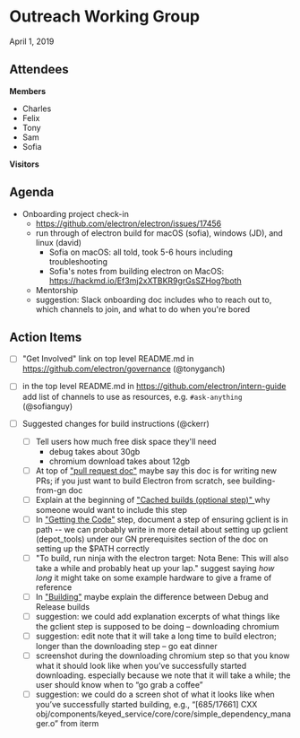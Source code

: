 # Outreach Working Group
April 1, 2019

## Attendees
**Members**
- Charles
- Felix
- Tony
- Sam
- Sofia

**Visitors**


## Agenda
* Onboarding project check-in
    * https://github.com/electron/electron/issues/17456 
    * run through of electron build for macOS (sofia), windows (JD), and linux (david)
        * Sofia on macOS: all told, took 5-6 hours including troubleshooting
        * Sofia's notes from building electron on MacOS: https://hackmd.io/Ef3mj2xXTBKR9grGsSZHog?both 
    * Mentorship
    * suggestion: Slack onboarding doc includes who to reach out to, which channels to join, and what to do when you're bored 

## Action Items
 - [ ] "Get Involved" link on top level README.md in https://github.com/electron/governance (@tonyganch)
 - [ ] in the top level README.md in https://github.com/electron/intern-guide add list of channels to use as resources, e.g. `#ask-anything` (@sofianguy)

 - [ ] Suggested changes for build instructions (@ckerr)
     - [ ] Tell users how much free disk space they'll need
         * debug takes about 30gb
         * chromium download takes about 12gb
     - [ ] At top of ["pull request doc"](https://electronjs.org/docs/development/pull-requests) maybe say this doc is for writing new PRs; if you just want to build Electron from scratch, see building-from-gn doc
     - [ ] Explain at the beginning of ["Cached builds (optional step)" ](https://electronjs.org/docs/development/build-instructions-gn#cached-builds-optional-step) why someone would want to include this step
     - [ ] In ["Getting the Code"](https://electronjs.org/docs/development/build-instructions-gn#getting-the-code) step, document a step of ensuring gclient is in path -- we can probably write in more detail about setting up gclient (depot_tools) under our GN prerequisites section of the doc on setting up the $PATH correctly
     - [ ] "To build, run ninja with the electron target: Nota Bene: This will also take a while and probably heat up your lap." suggest saying _how long_ it might take on some example hardware to give a frame of reference
     - [ ] In ["Building"](https://github.com/electron/electron/blob/master/docs/development/build-instructions-gn.md#building) maybe explain the difference between Debug and Release builds
     - [ ] suggestion: we could add explanation excerpts of what things like the gclient step is supposed to be doing – downloading chromium
     - [ ] suggestion: edit note that it will take a long time to build electron; longer than the downloading step – go eat dinner
     - [ ] screenshot during the downloading chromium step so that you know what it should look like when you’ve successfully started downloading. especially because we note that it will take a while; the user should know when to “go grab a coffee”
     - [ ] suggestion: we could do a screen shot of what it looks like when you’ve successfully started building, e.g., “[685/17661] CXX obj/components/keyed_service/core/core/simple_dependency_manager.o” from iterm
